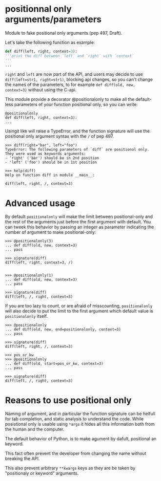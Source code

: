 # positionnal only arguments/parameters

Module to fake positional only arguments (pep 497, Draft).

Let's take the following function as example:

```python
def diff(left, right, context=3):
'''print the diff between `left` and `right` with `context`
'''
...

```

`right` and `left` are now part of the API, and users
may decide to use `diff(left=str1, right=str1)`, blocking
api changes, so you can't change the names of the parameters,
to for example `def diff(old, new, context=3)` without using
the C-api.

This module provide a decorator @positionalonly to make all the
default-less parameters of your function positional only, so you
can write:

```
@positionalonly
def diff(left, right, context=3):
...
```

Usingit like will raise a TypeError, and the function
signature will use the positional only argument syntax
with the `/` of pep 497.

```
>>> diff(right="bar", left="foo")
TypeError: The following parameters of `diff` are positional only.
They were used as keywords arguments:
- 'right' ('bar') should be in 2nd position
- 'left' ('foo') should be in 1st position

>>> help(diff)
Help on function diff in module __main__:

diff(left, right, /, context=3)
```



# Advanced usage

By default `positionalonly` will make the limit between positional-only and the
rest of the arguments just before the first argument with default. You can
tweek this behavior by passing an integer as parameter indicating the number of
argument to make positional-only:

```
>>> @positionalonly(3)
... def diff(old, new, context=3)
... pass

>>> signature(diff)
diff(left, right, context=3, /)


>>> @positionalonly(1)
... def diff(old, new, context=3)
... pass

>>> signature(diff)
diff(left, /, right, context=3)
```

If you are too lazy to count, or are afraid of misscounting, `positionalonly`
will also decide to put the limit to the first argument which default value is
`positionalonly` itself.

```
>>> @positionalonly
... def diff(old, new, end=positionalonly, context=3)
... pass

>>> signature(diff)
diff(left, right, /, context=3)

>>> pos_or_kw
>>> @positionalonly
... def diff(old, start=pos_or_kw, context=3)
... pass

>>> signature(diff)
diff(left, /, right, context=3)
```



# Reasons to use positional only

Naming of argument, and in particular the function
signature can be helfull for tab completion, and static analysis
to understand the code. While posistional only is usable using
`*args` it hides all this information both from the human and
the computer.

The default behavior of Python, is to make agument by dafult,
positional an keyword. 

This fact often prevent the developer from changing the
name without breaking the API. 

This also prevent arbitrary `**kwargs` keys as they are
be taken by "positionaly or keyword" arguments.
